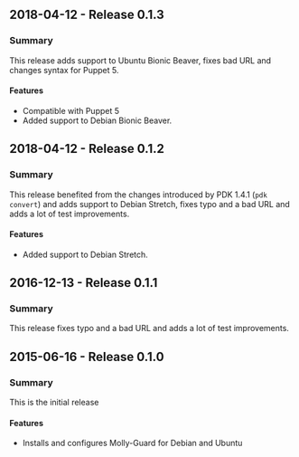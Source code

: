 ## 2018-04-12 - Release 0.1.3
### Summary
This release adds support to Ubuntu Bionic Beaver, fixes bad URL and changes syntax for Puppet 5.

#### Features
- Compatible with Puppet 5
- Added support to Debian Bionic Beaver.

## 2018-04-12 - Release 0.1.2
### Summary
This release benefited from the changes introduced by PDK 1.4.1 (`pdk convert`) and adds support to Debian Stretch, fixes typo and a bad URL and  adds a lot of test improvements.

#### Features
- Added support to Debian Stretch.

## 2016-12-13 - Release 0.1.1
### Summary
This release fixes typo and a bad URL and  adds a lot of test improvements.

## 2015-06-16 - Release 0.1.0
### Summary
This is the initial release

#### Features
- Installs and configures Molly-Guard for Debian and Ubuntu
